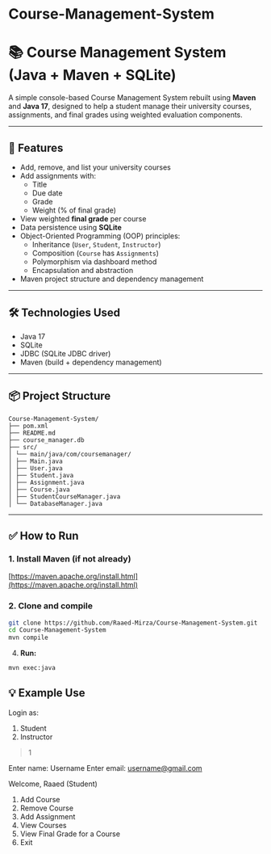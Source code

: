 ﻿# Course-Management-System
 
# 📚 Course Management System (Java + Maven + SQLite)

A simple console-based Course Management System rebuilt using **Maven** and **Java 17**, designed to help a student manage their university courses, assignments, and final grades using weighted evaluation components.

---

## 🚀 Features

- Add, remove, and list your university courses
- Add assignments with:
  - Title
  - Due date
  - Grade
  - Weight (% of final grade)
- View weighted **final grade** per course
- Data persistence using **SQLite**
- Object-Oriented Programming (OOP) principles:
  - Inheritance (`User`, `Student`, `Instructor`)
  - Composition (`Course` has `Assignments`)
  - Polymorphism via dashboard method
  - Encapsulation and abstraction
- Maven project structure and dependency management

---

## 🛠 Technologies Used

- Java 17
- SQLite
- JDBC (SQLite JDBC driver)
- Maven (build + dependency management)

---

## 📦 Project Structure
```
Course-Management-System/
├── pom.xml
├── README.md
├── course_manager.db
├── src/
│ └── main/java/com/coursemanager/
│ ├── Main.java
│ ├── User.java
│ ├── Student.java
│ ├── Assignment.java
│ ├── Course.java
│ ├── StudentCourseManager.java
│ └── DatabaseManager.java
```
---

## ✅ How to Run

### 1. Install Maven (if not already)
[https://maven.apache.org/install.html](https://maven.apache.org/install.html)

### 2. Clone and compile
```bash
git clone https://github.com/Raaed-Mirza/Course-Management-System.git
cd Course-Management-System
mvn compile
```
4. **Run:**
```bash
mvn exec:java
```

## 💡 Example Use
Login as:
1. Student
2. Instructor
> 1

Enter name: Username
Enter email: username@gmail.com

Welcome, Raaed (Student)

1. Add Course
2. Remove Course
3. Add Assignment
4. View Courses
5. View Final Grade for a Course
6. Exit
